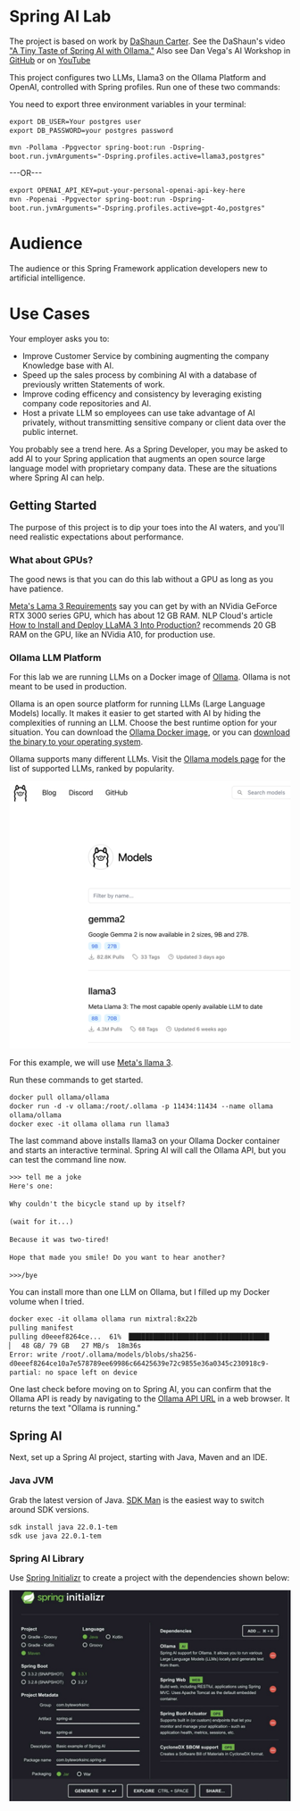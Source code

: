 # Spring AI Lab
The project is based on work by [DaShaun Carter](linkedin.com/in/dashaun). See the DaShaun's
video ["A Tiny Taste of Spring AI with Ollama."](https://www.linkedin.com/video/live/urn:li:ugcPost:7213736555662753792/) Also see Dan Vega's AI Workshop in [GitHub](https://github.com/danvega/spring-ai-workshop) or on [YouTube](https://www.youtube.com/watch?v=x6KmUyPWy2Q)

This project configures two LLMs, Llama3 on the Ollama Platform and OpenAI, controlled with Spring profiles. Run one of these two commands:

You need to export three environment variables in your terminal:

```shell
export DB_USER=Your postgres user
export DB_PASSWORD=your postgres password
```

```shell
mvn -Pollama -Ppgvector spring-boot:run -Dspring-boot.run.jvmArguments="-Dspring.profiles.active=llama3,postgres"
```
---OR---

```shell
export OPENAI_API_KEY=put-your-personal-openai-api-key-here
mvn -Popenai -Ppgvector spring-boot:run -Dspring-boot.run.jvmArguments="-Dspring.profiles.active=gpt-4o,postgres"
```


# Audience

The audience or this Spring Framework application developers new to artificial intelligence.

# Use Cases

Your employer asks you to:
- Improve Customer Service by combining augmenting the company Knowledge base with AI.
- Speed up the sales process by combining AI with a database of previously written Statements of work.
- Improve coding efficency and consistency by leveraging existing company code repositories and AI.
- Host a private LLM so employees can use take advantage of AI privately, without transmitting sensitive company or client data over the public internet.

You probably see a trend here. As a Spring Developer, you may be asked to add AI to your Spring application that augments an open source large language model with proprietary company data. These are the situations where Spring AI can help.

## Getting Started
The purpose of this project is to dip your toes into the AI waters, and you'll need realistic expectations about performance. 

### What about GPUs?
The good news is that you can do this lab without a GPU as long as you have patience. 

[Meta's Lama 3 Requirements](https://llamaimodel.com/requirements/) say you can get by with an NVidia GeForce RTX 3000 series GPU, which has about 12 GB RAM. NLP Cloud's article [How to Install and Deploy LLaMA 3 Into Production?](https://nlpcloud.com/how-to-install-and-deploy-llama-3-into-production.html) recommends 20 GB RAM on the GPU, like an NVidia A10, for production use.

### Ollama LLM Platform
For this lab we are running LLMs on a Docker image of [Ollama](https://ollama.com/). Ollama is not meant to be used in production. 

Ollama is an open source platform for running LLMs (Large Language Models) locally. It makes it easier to get started with AI by hiding the complexities of running an LLM.  Choose the best runtime option for your situation. You can download the [Ollama Docker image](https://hub.docker.com/r/ollama/ollama), or you can [download the binary to your operating system](https://ollama.com/download/).

Ollama supports many different LLMs. Visit the [Ollama models page](https://ollama.com/library) for the list of supported LLMs, ranked by popularity. 

![ollama-models.png](src/main/resources/static/ollama-models.png)

For this example, we will use [Meta's llama 3](https://llama.meta.com/llama3/).

Run these commands to get started.

```Shell
docker pull ollama/ollama
docker run -d -v ollama:/root/.ollama -p 11434:11434 --name ollama ollama/ollama
docker exec -it ollama ollama run llama3
```

The last command above installs llama3 on your Ollama Docker container and starts an interactive terminal. Spring AI will call the Ollama API, but you can test the command line now.

```shell
>>> tell me a joke
Here's one:

Why couldn't the bicycle stand up by itself?

(wait for it...)

Because it was two-tired!

Hope that made you smile! Do you want to hear another?

>>>/bye
```
You can install more than one LLM on Ollama, but I filled up my Docker volume when I tried.

```shell
docker exec -it ollama ollama run mixtral:8x22b
pulling manifest
pulling d0eeef8264ce...  61% ▕███████████████████████████████████                       ▏  48 GB/ 79 GB   27 MB/s  18m36s
Error: write /root/.ollama/models/blobs/sha256-d0eeef8264ce10a7e578789ee69986c66425639e72c9855e36a0345c230918c9-partial: no space left on device
```

One last check before moving on to Spring AI, you can confirm that the Ollama API is ready by navigating to the [Ollama API URL](http://localhost:11434) in a web browser. It returns the text "Ollama is running."

## Spring AI
Next, set up a Spring AI project, starting with Java, Maven and an IDE.

### Java JVM
Grab the latest version of Java. [SDK Man](https://sdkman.io/) is the easiest way to switch around SDK versions.

```Shell
sdk install java 22.0.1-tem
sdk use java 22.0.1-tem
```

### Spring AI Library
Use [Spring Initializr](https://start.spring.io) to create a project with the dependencies shown below:

![start.spring-io.jpeg](src/main/resources/static/start.spring-io.jpeg)


